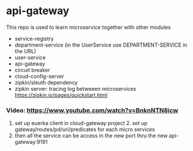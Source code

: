 # api-gateway

This repo is used to learn microservice together with other modules
* service-registry 
* department-service (in the UserService use DEPARTMENT-SERVICE in the URL)
* user-service
* api-gateway
* circuit breaker
* cloud-config-server
* zipkin/sleuth dependency
* zipkin server: tracing log betweeen microservices https://zipkin.io/pages/quickstart.html

### Video: https://www.youtube.com/watch?v=BnknNTN8icw

  1. set up euerka client in cloud-gateway project
	2. set up gateway/routes/pd/uri/predicates for each micro services
  3. then all the service can be access in the new port thru the new api-gateway:9191 


